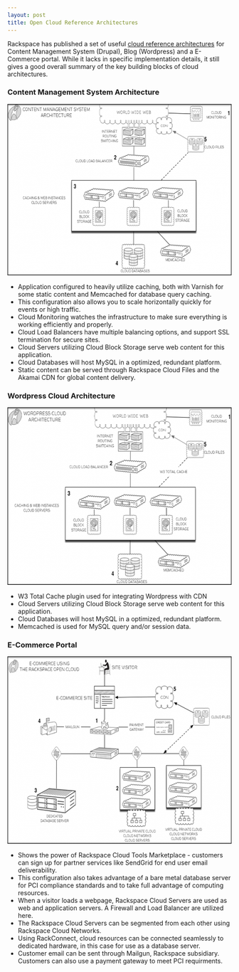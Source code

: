 ```yaml
---
layout: post
title: Open Cloud Reference Architectures
---
```


Rackspace has published a set of useful <a href="http://www.rackspace.com/knowledge_center/article/rackspace-open-cloud-reference-architecture">cloud reference architectures</a> for Content Management System (Drupal), Blog (Wordpress) and a E-Commerce portal. While it lacks in specific implementation details, it still gives a good overall summary of the key building blocks of cloud architectures.

### Content Management System Architecture

<img alt="" src="/img/notes/rackspace-cms-arch.png" style="width: 700px; height: 385px;" />

* Application configured to heavily utilize caching, both with Varnish for some static content and Memcached for database query caching.
* This configuration also allows you to scale horizontally quickly for events or high traffic.
* Cloud Monitoring watches the infrastructure to make sure everything is working efficiently and properly.
* Cloud Load Balancers have multiple balancing options, and support SSL termination for secure sites.
* Cloud Servers utilizing Cloud Block Storage serve web content for this application.
* Cloud Databases will host MySQL in a optimized, redundant platform.
* Static content can be served through Rackspace Cloud Files and the Akamai CDN for global content delivery.

### Wordpress Cloud Architecture

<img alt="" src="/img/notes/rackspace-wordpress-arch.png" style="width: 700px; height: 399px;" />

* W3 Total Cache plugin used for integrating Wordpress with CDN
* Cloud Servers utilizing Cloud Block Storage serve web content for this application.
* Cloud Databases will host MySQL in a optimized, redundant platform.
* Memcached is used for MySQL query and/or session data.

### E-Commerce Portal

<img alt="" src="/img/notes/rackspace-ecommerce-arch.png" style="width: 700px; height: 421px;" />

* Shows the power of Rackspace Cloud Tools Marketplace - customers can sign up for partner services like SendGrid for end user email deliverability.
* This configuration also takes advantage of a bare metal database server for PCI compliance standards and to take full advantage of computing resources.
* When a visitor loads a webpage, Rackspace Cloud Servers are used as web and application servers. A Firewall and Load Balancer are utilized here.
* The Rackspace Cloud Servers can be segmented from each other using Rackspace Cloud Networks.
* Using RackConnect, cloud resources can be connected seamlessly to dedicated hardware, in this case for use as a database server.
* Customer email can be sent through Mailgun, Rackspace subsidiary. Customers can also use a payment gateway to meet PCI requirments.